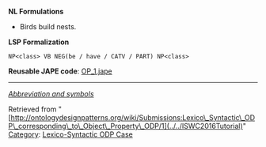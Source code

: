 __NL Formulations__



* Birds build nests.


  

__LSP Formalization__




```
NP<class> VB NEG(be / have / CATV / PART) NP<class>

```

__Reusable JAPE code__: [OP\_1.jape](../../images/9/99/OP_1.jape "OP 1.jape")





---


_[Abbreviation and symbols](../../Community/LSPSymbols "Community:LSPSymbols")_





Retrieved from "[http://ontologydesignpatterns.org/wiki/Submissions:Lexico\_Syntactic\_ODP\_corresponding\_to\_Object\_Property\_ODP/1](../../ISWC2016Tutorial)"
 [Category](http://ontologydesignpatterns.org/wiki/Special:Categories "Special:Categories"): [Lexico-Syntactic ODP Case](../../Category/Lexico-Syntactic_ODP_Case "Category:Lexico-Syntactic ODP Case")